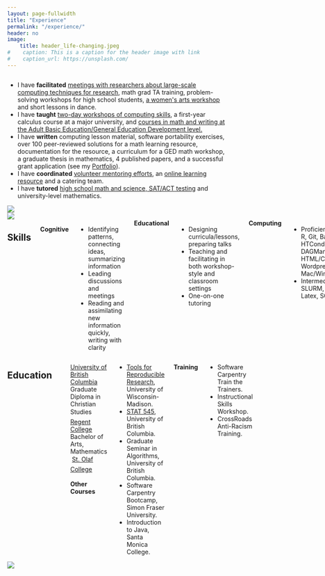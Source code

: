 ```yaml
---
layout: page-fullwidth
title: "Experience"
permalink: "/experience/"
header: no
image:
    title: header_life-changing.jpeg
#    caption: This is a caption for the header image with link
#    caption_url: https://unsplash.com/
---
```


<div class="row">
  <div class="large-8 columns">
    <ul>
		<li>I have <b>facilitated</b> <a href="http://wid.wisc.edu/profile/christina-koch/">meetings with researchers about 
		large-scale computing techniques for research</a>, math grad TA training, problem-solving 
		workshops for high school students, <a href="http://www.meetup.com/CreativiTea/">a women's arts workshop</a> and short lessons 
		in dance. </li>
		<li>I have <b>taught</b> 
		<a href="http://software-carpentry.org/">two-day workshops of computing skills</a>, 
		a first-year calculus course at a major university, 
		and <a href="http://aohdc.org/">courses in math and writing at 
		the Adult Basic Education/General Education Development level.</a></li>
		<li>I have <b>written</b> computing lesson material, software portability exercises, 
		over 100 peer-reviewed solutions for a math learning resource, 
		documentation for the resource, a curriculum for a GED math workshop, 
		a graduate thesis in mathematics, 4 published papers, and a successful grant 
		application (see my <a href="/portfolio">Portfolio</a>).</li>
		<li>I have <b>coordinated</b> 
		<a href="http://software-carpentry.org/join/subcom/mentoring/">volunteer mentoring efforts</a>, 
		an <a href="http://wiki.ubc.ca/Science:Math_Exam_Resources">online learning resource</a> 
		and a catering team.</li>
		<li>I have <b>tutored</b> <a href="http://rasullearning.ca/">high school math and science, SAT/ACT testing</a> and
		university-level mathematics.</li>
	  </ul>
    </div>
  <div class="large-4 columns">
    <img src="{{ site.urlimg }}/wiki.JPG">
  </div>
</div>


<div class="row">
  <div class="large-4 columns">
    <img src="{{ site.urlimg }}/workshop.JPG">
  </div>
  <div class="large-8 columns">
  
  <h2>Skills</h2>

<strong>Cognitive</strong>
    <ul>
	<li>Identifying patterns, connecting ideas, summarizing information</li>
	<li>Leading discussions and meetings</li>
	<li>Reading and assimilating new information quickly, writing with clarity</li>
	</ul>
<strong>Educational</strong>
	<ul>
	<li>Designing curricula/lessons, preparing talks</li>
	<li>Teaching and facilitating in both workshop-style
	and classroom settings</li>
	<li>One-on-one tutoring </li>
	</ul>
<strong>Computing</strong>
	<ul>
	<li>Proficient: Python, R, Git, Bash, HTCondor and DAGMan, HTML/CSS, Wordpress, Mac/Windows/Linux</li>
	<li>Intermediate: SLURM, MediaWiki, Latex, SQL, Jekyll</li>
	<!-- <li>Basic: C, C++, Java</li> -->
    </ul>
  </div>
  
</div>


<div class="row">
  <div class="large-8 columns">
  
<h2>Education</h2>

	Master of Science, Mathematics &#149;
<a href="http://www.ubc.ca">University of British Columbia</a>
<br>
Graduate Diploma in Christian Studies &#149;
<a href="http://www.regent-college.edu">Regent College</a>
<br>
Bachelor of Arts, Mathematics &#149;
<a href="http://www.stolaf.edu">St. Olaf College</a>
<br>
<br>
<strong>Other Courses</strong>
<ul>
<li><a href="http://kbroman.org/Tools4RR/">Tools for Reproducible Research</a>, University of Wisconsin-Madison. </li>
<li><a href="http://stat545-ubc.github.io/">STAT 545</a>, University of British Columbia. </li>
<li>Graduate Seminar in Algorithms, University of British Columbia. </li>
<li>Software Carpentry Bootcamp, Simon Fraser University. </li>
<li>Introduction to Java, Santa Monica College. </li>
</ul>

<strong>Training</strong>
<ul>
<li>Software Carpentry Train the Trainers.</li>
<li>Instructional Skills Workshop.</li>
<li>CrossRoads Anti-Racism Training.</li>
</ul>
  
  </div>
  <div class="large-4 columns">
    <img src="{{ site.urlimg }}/grad-regent.jpg">
  </div>
  
</div>